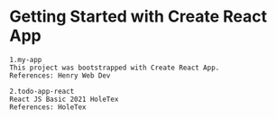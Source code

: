 # Getting Started with Create React App
    1.my-app
    This project was bootstrapped with Create React App.
    References: Henry Web Dev

    2.todo-app-react
    React JS Basic 2021 HoleTex
    References: HoleTex